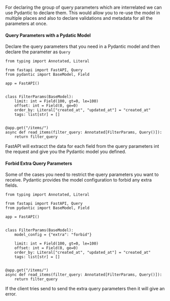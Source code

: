 For declaring the group of query parameters which are interrelated we can use Pydantic to declare them.
This would allow you to re-use the model in multiple places and also to declare validations and metadata for all the parameters at once.

#### Query Parameters with a Pydatic Model
Declare the query parameters that you need in a Pydantic model and then declare the parameter as `Query`

```
from typing import Annotated, Literal

from fastapi import FastAPI, Query
from pydantic import BaseModel, Field

app = FastAPI()


class FilterParams(BaseModel):
    limit: int = Field(100, gt=0, le=100)
    offset: int = Field(0, ge=0)
    order_by: Literal["created_at", "updated_at"] = "created_at"
    tags: list[str] = []


@app.get("/items/")
async def read_items(filter_query: Annotated[FilterParams, Query()]):
    return filter_query
```

FastAPI will extracct the data for each field from the query parameters int the request and give you the Pydantic model you defined.

#### Forbid Extra Query Parameters
Some of the cases you need to restrict the query parameters you want to receive. Pydantic provides the model configuration to forbid any extra fields.

```
from typing import Annotated, Literal

from fastapi import FastAPI, Query
from pydantic import BaseModel, Field

app = FastAPI()


class FilterParams(BaseModel):
    model_config = {"extra": "forbid"}

    limit: int = Field(100, gt=0, le=100)
    offset: int = Field(0, ge=0)
    order_by: Literal["created_at", "updated_at"] = "created_at"
    tags: list[str] = []


@app.get("/items/")
async def read_items(filter_query: Annotated[FilterParams, Query()]):
    return filter_query
```

If the client tries send to send the extra query parameters then it will give an error.